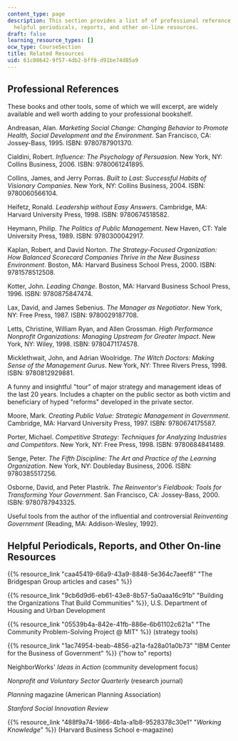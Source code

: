```yaml
---
content_type: page
description: This section provides a list of of professional reference books and also
  helpful periodicals, reports, and other on-line resources.
draft: false
learning_resource_types: []
ocw_type: CourseSection
title: Related Resources
uid: 61c08642-9f57-4db2-bff8-d91be74d85a9
---
```

## Professional References

These books and other tools, some of which we will excerpt, are widely available and well worth adding to your professional bookshelf.

Andreasan, Alan. *Marketing Social Change: Changing Behavior to Promote Health, Social Development and the Environment*. San Francisco, CA: Jossey-Bass, 1995. ISBN: 9780787901370.

Cialdini, Robert. *Influence: The Psychology of Persuasion.* New York, NY: Collins Business, 2006. ISBN: 9780061241895.

Collins, James, and Jerry Porras. *Built to Last: Successful Habits of Visionary Companies*. New York, NY: Collins Business, 2004. ISBN: 9780060566104.

Heifetz, Ronald. *Leadership without Easy Answers*. Cambridge, MA: Harvard University Press, 1998. ISBN: 9780674518582.

Heymann, Philip. *The Politics of Public Management*. New Haven, CT: Yale University Press, 1989. ISBN: 9780300042917.

Kaplan, Robert, and David Norton. *The Strategy-Focused Organization: How Balanced Scorecard Companies Thrive in the New Business Environment*. Boston, MA: Harvard Business School Press, 2000. ISBN: 9781578512508.

Kotter, John. *Leading Change*. Boston, MA: Harvard Business School Press, 1996. ISBN: 9780875847474.

Lax, David, and James Sebenius. *The Manager as Negotiator*. New York, NY: Free Press, 1987. ISBN: 9780029187708.

Letts, Christine, William Ryan, and Allen Grossman. *High Performance Nonprofit Organizations: Managing Upstream for Greater Impact*. New York, NY: Wiley, 1998. ISBN: 9780471174578.

Micklethwait, John, and Adrian Woolridge. *The Witch Doctors: Making Sense of the Management Gurus*. New York, NY: Three Rivers Press, 1998. ISBN: 9780812929881.

A funny and insightful "tour" of major strategy and management ideas of the last 20 years. Includes a chapter on the public sector as both victim and beneficiary of hyped "reforms" developed in the private sector.

Moore, Mark. *Creating Public Value: Strategic Management in Government*. Cambridge, MA: Harvard University Press, 1997. ISBN: 9780674175587.

Porter, Michael. *Competitive Strategy: Techniques for Analyzing Industries and Competitors*. New York, NY: Free Press, 1998. ISBN: 9780684841489.

Senge, Peter. *The Fifth Discipline: The Art and Practice of the Learning Organization*. New York, NY: Doubleday Business, 2006. ISBN: 9780385517256.

Osborne, David, and Peter Plastrik. *The Reinventor's Fieldbook: Tools for Transforming Your Government*. San Francisco, CA: Jossey-Bass, 2000. ISBN: 9780787943325.

Useful tools from the author of the influential and controversial *Reinventing Government* (Reading, MA: Addison-Wesley, 1992).

## Helpful Periodicals, Reports, and Other On-line Resources

{{% resource_link "caa45419-66a9-43a9-8848-5e364c7aeef8" "The Bridgespan Group articles and cases" %}}

{{% resource_link "9cb6d9d6-eb61-43e8-8b57-5a0aaa16c91b" "Building the Organizations That Build Communities" %}}, U.S. Department of Housing and Urban Development

{{% resource_link "05539b4a-842e-41fb-886e-6b61102c621a" "The Community Problem-Solving Project @ MIT" %}} (strategy tools)

{{% resource_link "1ac74954-beab-4856-a21a-fa28a01a0b73" "IBM Center for the Business of Government" %}} ("how to" reports)

NeighborWorks' *Ideas in Action* (community development focus)

*Nonprofit and Voluntary Sector Quarterly* (research journal)

*Planning* magazine (American Planning Association)

*Stanford Social Innovation Review*

{{% resource_link "488f9a74-1866-4b1a-a1b8-9528378c30e1" "*Working Knowledge*" %}} (Harvard Business School e-magazine)